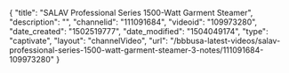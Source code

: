 {
    "title": "SALAV Professional Series 1500-Watt Garment Steamer",
    "description": "",
    "channelid": "111091684",
    "videoid": "109973280",
    "date_created": "1502519777",
    "date_modified": "1504049174",
    "type": "captivate",
    "layout": "channelVideo",
    "url": "\/bbbusa-latest-videos\/salav-professional-series-1500-watt-garment-steamer-3-notes\/111091684-109973280"
}